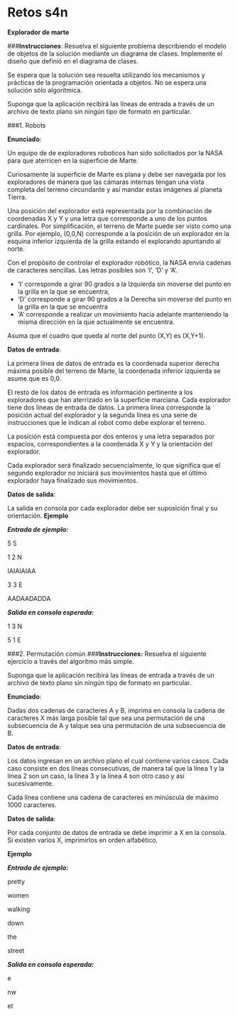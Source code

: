 Retos s4n
===


**Explorador de marte**


###**Instrucciones**:
Resuelva el siguiente problema describiendo el modelo de objetos de la solución mediante un diagrama de clases. Implemente el diseño que definió en el diagrama de clases.

Se espera que la solución sea resuelta utilizando los mecanismos y prácticas de la programación orientada a objetos. No se espera una solución sólo algorítmica.

Suponga que la aplicación recibirá las líneas de entrada a través de un archivo de texto plano sin ningún tipo de formato en particular.

###1. Robots

**Enunciado**:

Un equipo de de exploradores roboticos han sido solicitados por la NASA para que aterricen en la superficie de Marte.

Curiosamente la superficie de Marte es plana y debe ser navegada por los exploradores de manera que las cámaras internas tengan una vista completa del terreno circundante y así mandar estas imágenes al planeta Tierra.

Una posición del explorador está representada por la combinación de coordenadas X y Y y una letra que corresponde a uno de los puntos cardinales. Por simplificación, el terreno de Marte puede ser visto como una grilla. Por ejemplo, (0,0,N) corresponde a la posición de un explorador en la esquina inferior izquierda de la grilla estando el explorando apuntando al norte.

Con el propósito de controlar el explorador robótico, la NASA envía cadenas de caracteres sencillas. Las letras posibles son ‘I’, ‘D’ y ‘A’.

- ‘I’ corresponde a girar 90 grados a la Izquierda sin moverse del punto en la grilla en la que se encuentra, 
- ‘D’ corresponde a girar 90 grados a la Derecha sin moverse del punto en la grilla en la que se encuentra
- ‘A’ corresponde a realizar un movimiento hacia adelante manteniendo la misma dirección en la que actualmente se encuentra.

Asuma que el cuadro que queda al norte del punto (X,Y) es (X,Y+1).

**Datos de entrada**:

La primera línea de datos de entrada es la coordenada superior derecha máxima posible del terreno de Marte, la coordenada inferior izquierda se asume que es 0,0.

El resto de los datos de entrada es información pertinente a los exploradores que han aterrizado en la superficie marciana. Cada explorador tiene dos líneas de entrada de datos. La primera línea corresponde la posición actual del explorador y la segunda línea es una serie de instrucciones que le indican al robot como debe explorar el terreno.

La posición está compuesta por dos enteros y una letra separados por espacios, correspondientes a la coordenada X y Y y la orientación del explorador.

Cada explorador será finalizado secuencialmente, lo que significa que el segundo explorador no iniciará sus movimientos hasta que el último explorador haya finalizado sus movimientos.

**Datos de salida**:

La salida en consola por cada explorador debe ser suposición final y su orientación.
**Ejemplo**

***Entrada de ejemplo:***

5 5

1 2 N

IAIAIAIAA

3 3 E

AADAADADDA


***Salida en consola esperada:***

1 3 N

5 1 E


###2. Permutación común
###**Instrucciones:**
Resuelva el siguiente ejercicio a través del algorítmo más simple.

Suponga que la aplicación recibirá las líneas de entrada a través de un archivo de texto plano sin ningún tipo de formato en particular.

**Enunciado**: 

Dadas dos cadenas de caracteres A y B, imprima en consola la cadena de caracteres X más larga posible tal que sea una permutación de una subsecuencia de A y talque sea una permutación de una subsecuencia de B.

**Datos de entrada**:

Los datos ingresan en un archivo plano el cual contiene varios casos. Cada caso consiste en dos líneas consecutivas, de manera tal que la línea 1 y la línea 2 son un caso, la línea 3 y la línea 4 son otro caso y así sucesivamente. 

Cada línea contiene una cadena de caracteres en minúscula de máximo 1000 caracteres.

**Datos de salida**: 

Por cada conjunto de datos de entrada se debe imprimir a X en la consola. Si existen varios X, imprimirlos en orden alfabético. 

**Ejemplo**

***Entrada de ejemplo:***

pretty

women

walking

down

the

street

***Salida en consola esperada:***

e

nw

et
